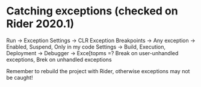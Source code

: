 # Catching exceptions (checked on Rider 2020.1)

Run -> Exception Settings -> CLR Exception Breakpoints -> Any exception -> Enabled, Suspend, Only in my code
Settings -> Build, Execution, Deployment -> Debugger -> Exce[topms =? Break on user-unhandled exceptions, Brek on unhandled exceptions

Remember to rebuild the project with Rider, otherwise exceptions may not be caught!
